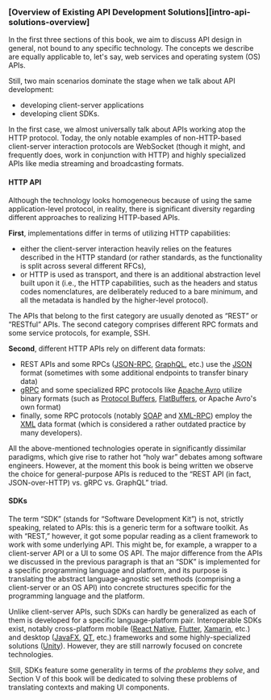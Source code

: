 ### [Overview of Existing API Development Solutions][intro-api-solutions-overview]

In the first three sections of this book, we aim to discuss API design in general, not bound to any specific technology. The concepts we describe are equally applicable to, let's say, web services and operating system (OS) APIs.

Still, two main scenarios dominate the stage when we talk about API development:
  * developing client-server applications
  * developing client SDKs.

In the first case, we almost universally talk about APIs working atop the HTTP protocol. Today, the only notable examples of non-HTTP-based client-server interaction protocols are WebSocket (though it might, and frequently does, work in conjunction with HTTP) and highly specialized APIs like media streaming and broadcasting formats.

#### HTTP API

Although the technology looks homogeneous because of using the same application-level protocol, in reality, there is significant diversity regarding different approaches to realizing HTTP-based APIs.

**First**, implementations differ in terms of utilizing HTTP capabilities:
  * either the client-server interaction heavily relies on the features described in the HTTP standard (or rather standards, as the functionality is split across several different RFCs),
  * or HTTP is used as transport, and there is an additional abstraction level built upon it (i.e., the HTTP capabilities, such as the headers and status codes nomenclatures, are deliberately reduced to a bare minimum, and all the metadata is handled by the higher-level protocol).

The APIs that belong to the first category are usually denoted as “REST” or “RESTful” APIs. The second category comprises different RPC formats and some service protocols, for example, SSH.

**Second**, different HTTP APIs rely on different data formats:
  * REST APIs and some RPCs ([JSON-RPC](https://www.jsonrpc.org/), [GraphQL](https://graphql.org/), etc.) use the [JSON](https://www.ecma-international.org/publications-and-standards/standards/ecma-404/) format (sometimes with some additional endpoints to transfer binary data)
  * [gRPC](https://grpc.io/) and some specialized RPC protocols like [Apache Avro](https://avro.apache.org/docs/) utilize binary formats (such as [Protocol Buffers](https://protobuf.dev/), [FlatBuffers](https://flatbuffers.dev/), or Apache Avro's own format)
  * finally, some RPC protocols (notably [SOAP](https://www.w3.org/TR/soap12/) and [XML-RPC](http://xmlrpc.com/)) employ the [XML](https://www.w3.org/TR/xml/) data format (which is considered a rather outdated practice by many developers).

All the above-mentioned technologies operate in significantly dissimilar paradigms, which give rise to rather hot “holy war” debates among software engineers. However, at the moment this book is being written we observe the choice for general-purpose APIs is reduced to the “REST API (in fact, JSON-over-HTTP) vs. gRPC vs. GraphQL” triad.

#### SDKs

The term “SDK” (stands for “Software Development Kit”) is not, strictly speaking, related to APIs: this is a generic term for a software toolkit. As with “REST,” however, it got some popular reading as a client framework to work with some underlying API. This might be, for example, a wrapper to a client-server API or a UI to some OS API. The major difference from the APIs we discussed in the previous paragraph is that an “SDK” is implemented for a specific programming language and platform, and its purpose is translating the abstract language-agnostic set methods (comprising a client-server or an OS API) into concrete structures specific for the programming language and the platform.

Unlike client-server APIs, such SDKs can hardly be generalized as each of them is developed for a specific language-platform pair. Interoperable SDKs exist, notably cross-platform mobile ([React Native](https://reactnative.dev/), [Flutter](https://flutter.dev/), [Xamarin](https://dotnet.microsoft.com/en-us/apps/xamarin), etc.) and desktop ([JavaFX](https://openjfx.io/), [QT](https://www.qt.io/), etc.) frameworks and some highly-specialized solutions ([Unity](https://docs.unity3d.com/Manual/index.html)). However, they are still narrowly focused on concrete technologies.

Still, SDKs feature some generality in terms of *the problems they solve*, and Section V of this book will be dedicated to solving these problems of translating contexts and making UI components.